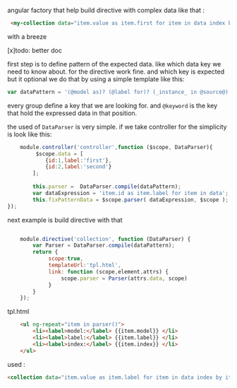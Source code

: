 angular factory that help build directive with complex data like that :
 
 ```html
  <my-collection data="item.value as item.first for item in data index by item.id"></my-collection>
 ```

with a breeze


[x]todo: better doc

first step is to define pattern of the expected data. like which data key we need to know about.
for the directive work fine. and which key is expected but it optional
we do that by using a simple template like this:

```js
var dataPattern = '(@model as)? (@label for)? (_instance_ in @source@) (index by @index)?';
```

every group define a key that we are looking for. and `@keyword` is the key that hold the expressed data in that
position.

the used of `DataParser` is very simple. if we take controller for the simplicity is look like this:

```js
    module.controller('controller',function ($scope, DataParser){
         $scope.data = [
            {id:1,label:'first'},
            {id:2,label:'second'}
        ];
        
        this.parser =  DataParser.compile(dataPattern);
        var dataExpression = 'item.id as item.label for item in data';
        this.fixPatternData = $scope.parser( dataExpression, $scope );
});

```

next example is build directive with that 

```js

    module.directive('collection', function (DataParser) {
        var Parser = DataParser.compile(dataPattern);
        return {
             scope:true,
             templateUrl:'tpl.html',
             link: function (scope,element,attrs) {
                 scope.parser = Parser(attrs.data, scope)
             }
        }
    });

```
tpl.html
```html
    <ul ng-repeat="item in parser()">
        <li><label>model:</label> {{item.model}} </li>
        <li><label>label:</label> {{item.label}} </li>
        <li><label>index:</label> {{item.index}} </li>
    </ul>
```

used :

```html
<collection data="item.value as item.label for item in data index by item.id"></collection>

```
